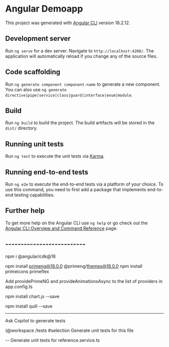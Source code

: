 # Angular Demoapp

This project was generated with [Angular CLI](https://github.com/angular/angular-cli) version 18.2.12.

## Development server

Run `ng serve` for a dev server. Navigate to `http://localhost:4200/`. The application will automatically reload if you change any of the source files.

## Code scaffolding

Run `ng generate component component-name` to generate a new component. You can also use `ng generate directive|pipe|service|class|guard|interface|enum|module`.

## Build

Run `ng build` to build the project. The build artifacts will be stored in the `dist/` directory.

## Running unit tests

Run `ng test` to execute the unit tests via [Karma](https://karma-runner.github.io).

## Running end-to-end tests

Run `ng e2e` to execute the end-to-end tests via a platform of your choice. To use this command, you need to first add a package that implements end-to-end testing capabilities.

## Further help

To get more help on the Angular CLI use `ng help` or go check out the [Angular CLI Overview and Command Reference](https://angular.dev/tools/cli) page.

## --------------------------

npm i @angular/cdk@18

npm install primeng@18.0.0 @primeng/themes@18.0.0
npm install primeicons primeflex

Add providePrimeNG and provideAnimationsAsync to the list of providers in app.config.ts

npm install chart.js --save

npm install quill --save

----- 
Ask Copilot to generate tests 

(@workspace /tests #selection Generate unit tests for this file

-- Generate unit tests for reference.service.ts
